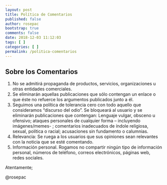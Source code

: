 ```yaml
---
layout: post
title: Política de Comentarios
published: false
author: rosepac
bootstrap: true
comments: false
date: 2018-12-03 11:12:03
tags: [ ]
categories: [ ]
permalink: /politica-comentarios
---
```

## Sobre los Comentarios

  1. No se admitirá propaganda de productos, servicios, organizaciones u otras entidades comerciales.
  2. Se eliminarán aquellas publicaciones que sólo contengan un enlace o que éste no refuerce los argumentos publicados junto a él.
  3. Seguimos una política de tolerancia cero con todo aquello que consideramos “discurso del odio”. Se bloqueará al usuario y se eliminarán publicaciones que contengan: Lenguaje vulgar, obsceno u ofensivo; ataques personales de cualquier forma – incluyendo imágenes/memes- ; comentarios inadecuados de índole religiosa, sexual, política o racial; acusaciones sin fundamento o calumnias.
  4. Relevancia: Se ruega a los usuarios que sus opiniones sean relevantes con la noticia que se esté comentando.
  5. Información personal. Rogamos no compartir ningún tipo de información personal, números de teléfono, correos electrónicos, páginas web, redes sociales.

Atentamente;


  @rosepac
